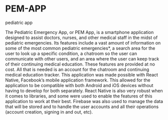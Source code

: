 # PEM-APP
pediatric app

The Pediatric Emergency App, or PEM App, is a smartphone application designed to assist doctors, nurses, and other medical staff in the midst of pediatric emergencies. 
Its features include a vast amount of information on some of the most common pediatric emergencies*, a search area for the user to look up a specific condition, a chatroom so the user can communicate with other users, and an area where the user can keep track of their continuing medical education. These features are provided at no cost. All that is needed is an account for the chatroom and continuing medical education tracker. 
This application was made possible with React Native, Facebook’s mobile application framework. This allowed for the application to be compatible with both Android and iOS devices without having to develop for both separately. React Native is also very robust when it comes to libraries, and some were used to enable the features of this application to work at their best. Firebase was also used to manage the data that will be stored and to handle the user accounts and all their operations (account creation, signing in and out, etc).  



